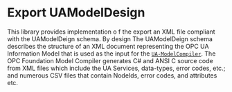 ﻿# Export UAModelDesign 

This library provides implementation o f the export an XML file compliant with the UAModelDeign schema. By design The UAModelDeign schema describes the structure of an XML document representing the OPC UA Information Model that is used as the input for the [`UA-ModelCompiler`](https://github.com/OPCFoundation/UA-ModelCompiler). The OPC Foundation Model Compiler generates C# and ANSI C source code from XML files which include the UA Services, data-types, error codes, etc.; and numerous CSV files that contain NodeIds, error codes, and attributes etc.


